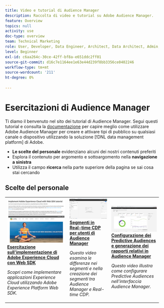```yaml
---
title: Video e tutorial di Audience Manager
description: Raccolta di video e tutorial su Adobe Audience Manager.
feature: Overview
topics: null
activity: use
doc-type: overview
team: Technical Marketing
role: User, Developer, Data Engineer, Architect, Data Architect, Admin, Leader
level: Beginner
exl-id: c6aa264c-30ce-42ff-bf8a-e651ddc2ff01
source-git-commit: d16c7e1164ee1e63e44d239f8bb3356ce0402246
workflow-type: tm+mt
source-wordcount: '211'
ht-degree: 0%

---
```


# Esercitazioni di Audience Manager

Ti diamo il benvenuto nel sito dei tutorial di Audience Manager. Segui questi tutorial e consulta la [documentazione](https://experienceleague.adobe.com/docs/audience-manager/user-guide/aam-home.html?lang=it) per capire meglio come utilizzare Adobe Audience Manager per creare e attivare tipi di pubblico su qualsiasi canale o dispositivo utilizzando la soluzione [!DNL data management platform] di Adobe.

* **Le scelte del personale** evidenziano alcuni dei nostri contenuti preferiti
* Esplora il contenuto per argomento e sottoargomento nella **navigazione a sinistra**
* Utilizza il campo **ricerca** nella parte superiore della pagina se sai cosa stai cercando

<div id="recs-overview-body-1"></div>
<div id="recs-overview-body-2"></div>
<div id="recs-overview-body-3"></div>
<div id="recs-overview-body-4"></div>
<div id="recs-overview-body-5"></div>
<div id="recs-overview-body-6"></div>

<div id="staff-picks-section">

## Scelte del personale

<table>
<tr>
  <td>
    <a href="https://experienceleague.adobe.com/docs/platform-learn/implement-web-sdk/overview.html?lang=it">
      <img alt="miniatura per l’esercitazione &quot;Implementare Adobe Experience Cloud con Web SDK&quot;" src="assets/implement-web-sdk.jpg" />
    </a>
    <div>
      <a href="https://experienceleague.adobe.com/docs/platform-learn/implement-web-sdk/overview.html?lang=it">
    <strong>Esercitazione sull'implementazione di Adobe Experience Cloud con Web SDK</strong>
    </a>
    </div>
    <p>
    <em>Scopri come implementare applicazioni Experience Cloud utilizzando Adobe Experience Platform Web SDK.</em>
    <p>
  </td>
  <td>
    <a href="https://experienceleague.adobe.com/docs/audience-manager-learn/tutorials/other-integrations/integrating-with-rtcdp/rtcdp-segments-for-aam-users.html?lang=it">
      <img alt="immagine di anteprima per l’esercitazione ‘Understanding Segments in Real-time CDP’ (Informazioni sui segmenti in Real-time CDP)" src="assets/331901.jpg" />
    </a>
    <div>
      <a href="https://experienceleague.adobe.com/docs/audience-manager-learn/tutorials/other-integrations/integrating-with-rtcdp/rtcdp-segments-for-aam-users.html?lang=it">
    <strong>Segmenti in Real-time CDP per utenti di Audience Manager</strong>
    </a>
    </div>
    <p>
    <em>Questo video esamina le differenze nei segmenti e nella creazione dei segmenti tra Audience Manager e Real-time CDP.</em>
    <p>
  </td>
  <td>
    <a href="https://experienceleague.adobe.com/docs/audience-manager-learn/tutorials/build-and-manage-audiences/algorithmic-models/configure-and-report-on-predictive-audiences.html?lang=it">
      <img alt="immagine di anteprima per l’esercitazione &quot;Configure and report on Predictive Audiences in Audience Manager&quot; (Configurare e creare rapporti sulle audience predittive in un )" src="assets/33630.jpg" />
    </a>
    <div>
      <a href="https://experienceleague.adobe.com/docs/audience-manager-learn/tutorials/build-and-manage-audiences/algorithmic-models/configure-and-report-on-predictive-audiences.html?lang=it">
    <strong>Configurazione dei Predictive Audiences e generazione dei rapporti relativi in Audience Manager</strong>
    </a>
    </div>
    <p>
    <em>Questo video illustra come configurare Predictive Audiences nell'interfaccia Audience Manager.</em>
    <p>
  </td>
</tr>
</table>
</div>
